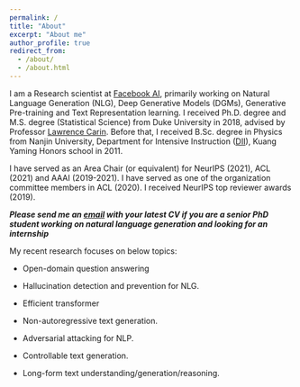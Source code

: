 ```yaml
---
permalink: /
title: "About"
excerpt: "About me"
author_profile: true
redirect_from: 
  - /about/
  - /about.html
---
```


I am a Research scientist at [Facebook AI](https://ai.facebook.com/research/NLP/), primarily working on Natural Language Generation (NLG), Deep Generative Models (DGMs), Generative Pre-training and Text Representation learning. I received Ph.D. degree and M.S. degree (Statistical Science) from Duke University in 2018, advised by Professor [Lawrence Carin](http://people.ee.duke.edu/~lcarin/). Before that, I received B.Sc. degree in Physics from Nanjin University, Department for Intensive Instruction ([DII](http://dii.nju.edu.cn/kuangym/?lang=en)), Kuang Yaming Honors school in 2011.

I have served as an Area Chair (or equivalent) for NeurIPS (2021), ACL (2021) and AAAI (2019-2021). I have served as one of the organization committee members in ACL (2020). I received NeurIPS top reviewer awards (2019). 

***Please send me an [email](mailto:yizhe.zhang@hotmail.com) with your latest CV if you are a senior PhD student working on natural language generation and looking for an internship***

My recent research focuses on below topics:

- Open-domain question answering

- Hallucination detection and prevention for NLG. 

- Efficient transformer

- Non-autoregressive text generation.

- Adversarial attacking for NLP. 

- Controllable text generation.

- Long-form text understanding/generation/reasoning.




